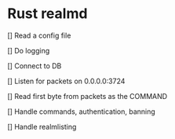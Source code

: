 # Rust realmd

[] Read a config file

[] Do logging

[] Connect to DB

[] Listen for packets on 0.0.0.0:3724

[] Read first byte from packets as the COMMAND

[] Handle commands, authentication, banning

[] Handle realmlisting
